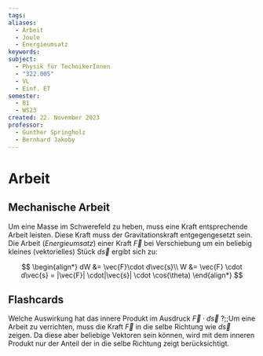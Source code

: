 ```yaml
---
tags: 
aliases:
  - Arbeit
  - Joule
  - Energieumsatz
keywords: 
subject:
  - Physik für TechnikerInnen
  - "322.005"
  - VL
  - Einf. ET
semester:
  - B1
  - WS23
created: 22. November 2023
professor:
  - Gunther Springholz
  - Bernhard Jakoby
---
```

 

# Arbeit

## Mechanische Arbeit

Um eine Masse im Schwerefeld zu heben, muss eine Kraft entsprechende Arbeit leisten.
Diese Kraft muss der Gravitationskraft entgegengesetzt sein. 
Die Arbeit (*Energieumsatz*) einer Kraft $\vec{F}$ bei Verschiebung um ein beliebig kleines (vektorielles) Stück $d\vec{s}$ ergibt sich zu:

$$
\begin{align*}
dW &= \vec{F}\cdot d\vec{s}\\
W &= \vec{F} \cdot d\vec{s} = |\vec{F}| \cdot|\vec{s}| \cdot \cos(\theta)
\end{align*}
$$

## Flashcards

Welche Auswirkung hat das innere Produkt im Ausdruck $\vec{F}\cdot d\vec{s}$ ?;;Um eine Arbeit zu verrichten, muss die Kraft $\vec{F}$ in die selbe Richtung wie $d\vec{s}$ zeigen. Da diese aber beliebige Vektoren sein können, wird mit dem inneren Produkt nur der Anteil der in die selbe Richtung zeigt berücksichtigt.
<!--SR:!2024-03-01,1,230-->